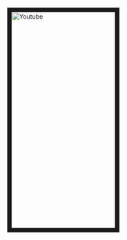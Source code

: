 <a href="http://www.youtube.com/watch?feature=player_embedded&v=mfWqWljZwRNJmqdZ" target="_blank"><img src="http://img.youtube.com/vi/mfWqWljZwRNJmqdZ/0.jpg" 
alt="Youtube" width="240" height="500" border="10" /></a>

